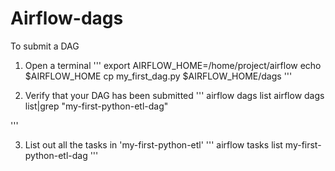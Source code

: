 # Airflow-dags

To submit a DAG

1. Open a terminal
'''
export AIRFLOW_HOME=/home/project/airflow
echo $AIRFLOW_HOME
cp my_first_dag.py $AIRFLOW_HOME/dags
'''

2. Verify that your DAG has been submitted
'''
airflow dags list
airflow dags list|grep "my-first-python-etl-dag"

'''

3. List out all the tasks in 'my-first-python-etl'
'''
airflow tasks list my-first-python-etl-dag
'''



